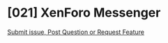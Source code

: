# [021] XenForo Messenger

[Submit issue, Post Question or Request Feature](https://github.com/021-projects/xenforo-messenger/issues/new)
